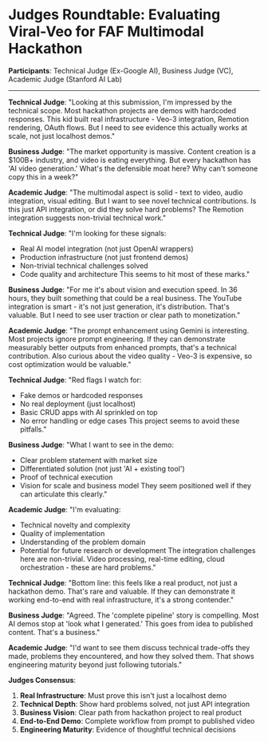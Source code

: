 # Judges Roundtable: Evaluating Viral-Veo for FAF Multimodal Hackathon

**Participants**: Technical Judge (Ex-Google AI), Business Judge (VC), Academic Judge (Stanford AI Lab)

---

**Technical Judge**: "Looking at this submission, I'm impressed by the technical scope. Most hackathon projects are demos with hardcoded responses. This kid built real infrastructure - Veo-3 integration, Remotion rendering, OAuth flows. But I need to see evidence this actually works at scale, not just localhost demos."

**Business Judge**: "The market opportunity is massive. Content creation is a $100B+ industry, and video is eating everything. But every hackathon has 'AI video generation.' What's the defensible moat here? Why can't someone copy this in a week?"

**Academic Judge**: "The multimodal aspect is solid - text to video, audio integration, visual editing. But I want to see novel technical contributions. Is this just API integration, or did they solve hard problems? The Remotion integration suggests non-trivial technical work."

**Technical Judge**: "I'm looking for these signals:
- Real AI model integration (not just OpenAI wrappers)
- Production infrastructure (not just frontend demos)
- Non-trivial technical challenges solved
- Code quality and architecture
This seems to hit most of these marks."

**Business Judge**: "For me it's about vision and execution speed. In 36 hours, they built something that could be a real business. The YouTube integration is smart - it's not just generation, it's distribution. That's valuable. But I need to see user traction or clear path to monetization."

**Academic Judge**: "The prompt enhancement using Gemini is interesting. Most projects ignore prompt engineering. If they can demonstrate measurably better outputs from enhanced prompts, that's a technical contribution. Also curious about the video quality - Veo-3 is expensive, so cost optimization would be valuable."

**Technical Judge**: "Red flags I watch for:
- Fake demos or hardcoded responses
- No real deployment (just localhost)
- Basic CRUD apps with AI sprinkled on top
- No error handling or edge cases
This project seems to avoid these pitfalls."

**Business Judge**: "What I want to see in the demo:
- Clear problem statement with market size
- Differentiated solution (not just 'AI + existing tool')
- Proof of technical execution
- Vision for scale and business model
They seem positioned well if they can articulate this clearly."

**Academic Judge**: "I'm evaluating:
- Technical novelty and complexity
- Quality of implementation
- Understanding of the problem domain
- Potential for future research or development
The integration challenges here are non-trivial. Video processing, real-time editing, cloud orchestration - these are hard problems."

**Technical Judge**: "Bottom line: this feels like a real product, not just a hackathon demo. That's rare and valuable. If they can demonstrate it working end-to-end with real infrastructure, it's a strong contender."

**Business Judge**: "Agreed. The 'complete pipeline' story is compelling. Most AI demos stop at 'look what I generated.' This goes from idea to published content. That's a business."

**Academic Judge**: "I'd want to see them discuss technical trade-offs they made, problems they encountered, and how they solved them. That shows engineering maturity beyond just following tutorials."

**Judges Consensus**:
1. **Real Infrastructure**: Must prove this isn't just a localhost demo
2. **Technical Depth**: Show hard problems solved, not just API integration
3. **Business Vision**: Clear path from hackathon project to real product
4. **End-to-End Demo**: Complete workflow from prompt to published video
5. **Engineering Maturity**: Evidence of thoughtful technical decisions
